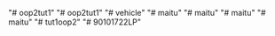 "# oop2tut1" 
"# oop2tut1" 
"# vehicle" 
"# maitu" 
"# maitu" 
"# maitu" 
"# maitu" 
"# tut1oop2" 
"# 90101722LP" 
